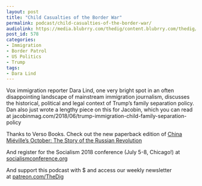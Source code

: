 ```yaml
---
layout: post
title: "Child Casualties of the Border War"
permalink: podcast/child-casualties-of-the-border-war/
audiolink: https://media.blubrry.com/thedig/content.blubrry.com/thedig/The_Dig_-_EP_122_-_3.mp3
post_id: 578
categories: 
- Immigration
- Border Patrol
- US Politics
- Trump
tags: 
- Dara Lind
---
```


Vox immigration reporter Dara Lind, one very bright spot in an often disappointing landscape of mainstream immigration journalism, discusses the historical, political and legal context of Trump’s family separation policy. Dan also just wrote a lengthy piece on this for Jacobin, which you can read at jacobinmag.com/2018/06/trump-immigration-child-family-separation-policy

Thanks to Verso Books. Check out the new paperback edition of [China Miéville’s October: The Story of the Russian Revolution](https://www.versobooks.com/books/2731-october)

And register for the Socialism 2018 conference (July 5-8, Chicago!) at [socialismconference.org](https://www.socialismconference.org)

And support this podcast with $ and access our weekly newsletter at [patreon.com/TheDig](https://www.patreon.com/TheDig)
